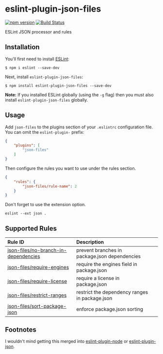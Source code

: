 # eslint-plugin-json-files

[![npm version](https://badge.fury.io/js/eslint-plugin-json-files.svg)](https://badge.fury.io/js/eslint-plugin-json-files)
[![Build Status](https://travis-ci.org/kellyselden/eslint-plugin-json-files.svg?branch=master)](https://travis-ci.org/kellyselden/eslint-plugin-json-files)

ESLint JSON processor and rules

## Installation

You'll first need to install [ESLint](http://eslint.org):

```
$ npm i eslint --save-dev
```

Next, install `eslint-plugin-json-files`:

```
$ npm install eslint-plugin-json-files --save-dev
```

**Note:** If you installed ESLint globally (using the `-g` flag) then you must also install `eslint-plugin-json-files` globally.

## Usage

Add `json-files` to the plugins section of your `.eslintrc` configuration file. You can omit the `eslint-plugin-` prefix:

```json
{
    "plugins": [
        "json-files"
    ]
}
```


Then configure the rules you want to use under the rules section.

```json
{
    "rules": {
        "json-files/rule-name": 2
    }
}
```

Don't forget to use the extension option.

```
eslint --ext json .
```

## Supported Rules

| Rule ID | Description |    |
|:--------|:------------|:--:|
| [json-files/no-branch-in-dependencies](./docs/rules/no-branch-in-dependencies.md) | prevent branches in package.json dependencies |  |
| [json-files/require-engines](./docs/rules/require-engines.md) | require the engines field in package.json |  |
| [json-files/require-license](./docs/rules/require-license.md) | require a license in package.json |  |
| [json-files/restrict-ranges](./docs/rules/restrict-ranges.md) | restrict the dependency ranges in package.json |  |
| [json-files/sort-package-json](./docs/rules/sort-package-json.md) | enforce package.json sorting |  |

## Footnotes

I wouldn't mind getting this merged into [eslint-plugin-node](https://github.com/mysticatea/eslint-plugin-node) or [eslint-plugin-json](https://github.com/azeemba/eslint-plugin-json).
